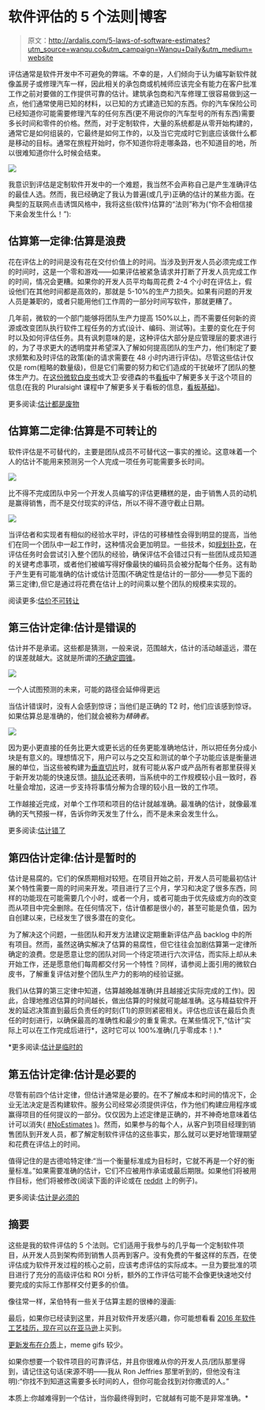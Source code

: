# 软件评估的 5 个法则|博客

> 原文：<http://ardalis.com/5-laws-of-software-estimates?utm_source=wanqu.co&utm_campaign=Wanqu+Daily&utm_medium=website>

评估通常是软件开发中不可避免的弊端。不幸的是，人们倾向于认为编写新软件就像盖房子或修理汽车一样，因此相关的承包商或机械师应该完全有能力在客户批准工作之前对要做的工作提供可靠的估计。建筑承包商和汽车修理工很容易做到这一点，他们通常使用已知的材料，以已知的方式建造已知的东西。你的汽车保险公司已经知道你可能需要修理汽车的任何东西(更不用说你的汽车型号的所有东西)需要多长时间和零件的价格。然而，对于定制软件，大量的系统都是从零开始构建的，通常它是如何组装的，它最终是如何工作的，以及当它完成时它到底应该做什么都是移动的目标。通常在旅程开始时，你不知道你将走哪条路，也不知道目的地，所以很难知道你什么时候会结束。

![](img/8b00ba5a935bc23b76c1c80f17de9155.png)

我意识到评估是定制软件开发中的一个难题，我当然不会声称自己是产生准确评估的最佳人选。然而，我已经确定了我认为普遍(或几乎)正确的估计的某些方面。在典型的互联网点击诱饵风格中，我将这些(软件)估算的“法则”称为(“你不会相信接下来会发生什么！”):

## 估算第一定律:估算是浪费

花在评估上的时间是没有花在交付价值上的时间。当涉及到开发人员必须完成工作的时间时，这是一个零和游戏——如果评估被紧急请求并打断了开发人员完成工作的时间，情况会更糟。如果你的开发人员平均每周花费 2-4 个小时在评估上，假设他们在其他时间都是高效的，那就是 5-10%的生产力损失。如果有问题的开发人员是兼职的，或者只能用他们工作周的一部分时间写软件，那就更糟了。

几年前，微软的一个部门能够将团队生产力提高 150%以上，而不需要任何新的资源或改变团队执行软件工程任务的方式(设计、编码、测试等)。主要的变化在于何时以及如何评估任务。具有讽刺意味的是，这种评估大部分是应管理层的要求进行的，为了寻求更大的透明度并希望深入了解如何提高团队的生产力，他们制定了要求频繁和及时评估的政策(新的请求需要在 48 小时内进行评估)。尽管这些估计仅仅是 rom(粗略的数量级)，但是它们需要的努力和它们造成的干扰破坏了团队的整体生产力。在[这份微软白皮书](http://images.itrevolution.cimg/kanbans/From_Worst_to_Best_in_9_Months_Final_1_3-aw.pdf)或大卫·安德森的书[看板](http://amzn.to/1P7qpI0)中了解更多关于这个项目的信息(在我的 Pluralsight 课程中了解更多关于看板的信息，[看板基础](https://www.pluralsight.com/courses/kanban-fundamentals))。

更多阅读:[估计都是废物](/estimates-are-waste/)

## 估算第二定律:估算是不可转让的

软件评估是不可替代的，主要是团队成员不可替代这一事实的推论。这意味着一个人的估计不能用来预测另一个人完成一项任务可能需要多长时间。

![](img/f5b8fa509de69e8dd728efb0b3216149.png)

比不得不完成团队中另一个开发人员编写的评估更糟糕的是，由于销售人员的动机是赢得销售，而不是交付现实的评估，所以不得不遵守截止日期。

![](img/8eb1e136481d5e24cbde0751feb9b065.png)

当评估者和实现者有相似的经验水平时，评估的可移植性会得到明显的提高，当他们在同一个团队中一起工作时，这种情况会更加明显。一些技术，如[规划扑克](https://en.wikipedia.org/wiki/Planning_poker)，在评估任务时会尝试引入整个团队的经验，确保评估不会错过只有一些团队成员知道的关键考虑事项，或者他们被编写得好像最快的编码员会被分配每个任务。这有助于产生更有可能准确的估计或估计范围(不确定性是估计的一部分——参见下面的第三定律),但它是通过将花费在估计上的时间乘以整个团队的规模来实现的。

阅读更多:[估价不可转让](/estimates-are-non-transferable/)

## 第三估计定律:估计是错误的

估计并不是承诺。这些都是猜测，一般来说，范围越大，估计的活动越遥远，潜在的误差就越大。这就是所谓的[不确定圆锥](http://www.construx.com/Thought_Leadership/Books/The_Cone_of_Uncertainty/)。

![](img/aba597a5a2888ec4f957d306eab6502d.png)

一个人试图预测的未来，可能的路径会延伸得更远

当估计错误时，没有人会感到惊讶；当他们是正确的 T2 时，他们应该感到惊讶。如果估算总是准确的，他们就会被称为*精确者*。

![](img/4672f1dcab7346f1d7bab784123ff5b8.png)

因为更小更直接的任务比更大或更长远的任务更能准确地估计，所以把任务分成小块是有意义的。理想情况下，用户可以与之交互和测试的单个子功能应该是衡量进展的单位，当这些被构建为[垂直切片](http://deviq.com/vertical-slices/)时，就有可能从客户或产品所有者那里获得关于新开发功能的快速反馈。[排队论](https://en.wikipedia.org/wiki/Queueing_theory)还表明，当系统中的工作规模较小且一致时，吞吐量会增加，这进一步支持将事情分解为合理的较小且一致的工作项。

工作越接近完成，对单个工作项和项目的估计就越准确。最准确的估计，就像最准确的天气预报一样，告诉你昨天发生了什么，而不是未来会发生什么。

更多阅读:[估计错了](/estimates-are-wrong/)

## 第四估计定律:估计是暂时的

估计是易腐的。它们的保质期相对较短。在项目开始之前，开发人员可能最初估计某个特性需要一周的时间来开发。项目进行了三个月，学习和决定了很多东西，同样的功能现在可能需要几个小时，或者一个月，或者可能由于优先级或方向的改变而从项目中完全删除。在任何情况下，估计值都是很小的，甚至可能是负值，因为自创建以来，已经发生了很多潜在的变化。

为了解决这个问题，一些团队和开发方法建议定期重新评估产品 backlog 中的所有项目。然而，虽然这确实解决了估算的易腐性，但它往往会加剧估算第一定律所确定的浪费。您是愿意让您的团队对同一个待定项进行六次评估，而实际上却从未开始工作，还是愿意他们每周都交付另一个特性？同样，请参阅上面引用的微软白皮书，了解重复评估对整个团队生产力的影响的经验证据。

我们从估算的第三定律中知道，估算越晚越准确(并且越接近实际完成的工作)。因此，合理地推迟估算的时间越长，做出估算的时候就可能越准确。这与精益软件开发的延迟决策直到最后负责任的时刻(T1)的原则紧密相关。评估也应该在最后负责任的时刻进行，以确保最高的准确性和最少的重复需求。在某些情况下,“估计”实际上可以在工作完成后进行*，这时它可以 100%准确(几乎零成本！).*

 *更多阅读:[估计是临时的](/estimates-are-temporary/)

## 第五估计定律:估计是必要的

尽管有前四个估计定律，但估计通常是必要的。在不了解成本和时间的情况下，企业无法决定是否构建软件。服务公司经常必须提供评估，作为他们构建应用程序或赢得项目的任何提议的一部分。仅仅因为上述定律是正确的，并不神奇地意味着估计可以消失( [#NoEstimates](https://twitter.com/hashtag/noestimates) )。然而，如果参与的每个人，从客户到项目经理到销售团队到开发人员，都了解定制软件评估的这些事实，那么就可以更好地管理期望和花费在评估上的时间。

值得记住的是古德哈特定律:“当一个衡量标准成为目标时，它就不再是一个好的衡量标准。”如果需要准确的估计，它们不应被用作承诺或最后期限。如果他们将被用作目标，他们将被修改(阅读下面的评论或在 [reddit](https://www.reddit.com/r/programming/comments/3u7w9g/the_5_laws_of_software_estimates/) 上的例子)。

更多阅读:[估计是必须的](/estimates-are-necessary/)

## 摘要

这些是我的软件评估的 5 个法则。它们适用于我参与的几乎每一个定制软件项目，从开发人员到架构师到销售人员再到客户。没有免费的午餐这样的东西，在使评估成为软件开发过程的核心之前，应该考虑评估的实际成本。一旦为要批准的项目进行了充分的高级评估和 ROI 分析，额外的工作评估可能不会像更快速地交付要完成的实际工作那样交付更多的价值。

像往常一样，呆伯特有一些关于估算主题的很棒的漫画:

最后，如果你已经读到这里，并且对软件开发感兴趣，你可能想看看 [2016 年软件工艺挂历，现在可以在亚马逊](http://amzn.to/1PZ0gtg)上买到。

[更新发布在介质](https://medium.com/@ardalis/the-5-laws-of-software-estimates-fd13af46000b#.siynvp7y5)上，meme gifs 较少。

如果你想要一个软件项目的可靠评估，并且你很难从你的开发人员/团队那里得到，请记住这句话(来源不明——我从 Ron Jeffries 那里听到的，但他没有注明):“你找不到知道这需要多长时间的人，但你可能会找到对你撒谎的人。”

本质上:你越难得到一个估计，当你最终得到时，它就越有可能不是非常准确。*